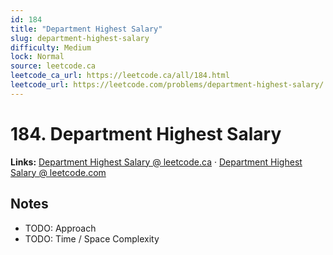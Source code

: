 ```yaml
--- 
id: 184
title: "Department Highest Salary"
slug: department-highest-salary
difficulty: Medium
lock: Normal
source: leetcode.ca
leetcode_ca_url: https://leetcode.ca/all/184.html
leetcode_url: https://leetcode.com/problems/department-highest-salary/
---
```


# 184. Department Highest Salary

**Links:** [Department Highest Salary @ leetcode.ca](https://leetcode.ca/all/184.html) · [Department Highest Salary @ leetcode.com](https://leetcode.com/problems/department-highest-salary/)

## Notes
- TODO: Approach
- TODO: Time / Space Complexity
